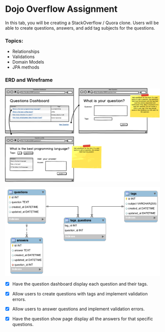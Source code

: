 # Dojo Overflow Assignment

In this tab, you will be creating a StackOverflow / Quora clone. Users will be able to create questions, answers, and add tag subjects for the questions.

### Topics:

- Relationships
- Validations
- Domain Models
- JPA methods

### ERD and Wireframe

![](dojoOverflow.png)

![](dojoOverflow-erd.png)

- [x] Have the question dashboard display each question and their tags.

- [x] Allow users to create questions with tags and implement validation errors.

- [x] Allow users to answer questions and implement validation errors.

- [x] Have the question show page display all the answers for that specific questions.
